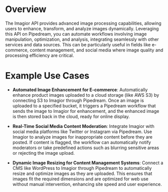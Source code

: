 # Overview

The Imagior API provides advanced image processing capabilities, allowing users to enhance, transform, and analyze images dynamically. Leveraging this API on Pipedream, you can automate workflows involving image manipulation, optimization, and analysis, integrating seamlessly with other services and data sources. This can be particularly useful in fields like e-commerce, content management, and social media where image quality and processing efficiency are critical.

# Example Use Cases

- **Automated Image Enhancement for E-commerce**: Automatically enhance product images uploaded to a cloud storage (like AWS S3) by connecting S3 to Imagior through Pipedream. Once an image is uploaded to a specified bucket, it triggers a Pipedream workflow that sends the image to Imagior for enhancement, and the enhanced image is then stored back in the cloud, ready for online display.

- **Real-Time Social Media Content Moderation**: Integrate Imagior with social media platforms like Twitter or Instagram via Pipedream. Use Imagior to analyze images for inappropriate content before they are posted. If content is flagged, the workflow can automatically notify moderators or take predefined actions such as blurring sensitive areas or rejecting the image upload.

- **Dynamic Image Resizing for Content Management Systems**: Connect a CMS like WordPress to Imagior through Pipedream to automatically resize and optimize images as they are uploaded. This ensures that images fit the required dimensions and are optimized for web use without manual intervention, enhancing site speed and user experience.
